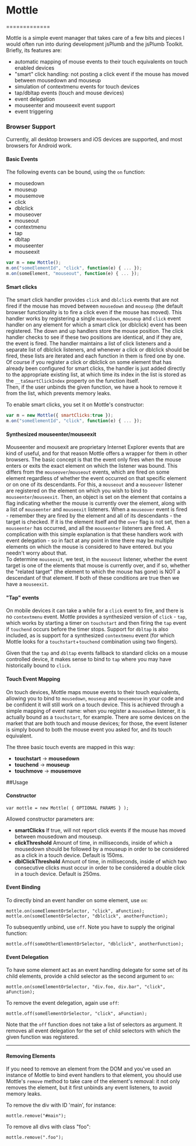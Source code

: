 # Mottle
=============

Mottle is a simple event manager that takes care of a few bits and pieces I would often run into during development 
jsPlumb and the jsPlumb Toolkit. Briefly, its features are:

- automatic mapping of mouse events to their touch equivalents on touch enabled devices
- "smart" click handling: not posting a click event if the mouse has moved between mousedown and mouseup
- simulation of contextmenu events for touch devices
- tap/dbltap events (touch and mouse devices)
- event delegation
- mouseenter and mouseexit event support
- event triggering

### Browser Support

Currently, all desktop browsers and iOS devices are supported, and most browsers for Android work.

#### Basic Events

The following events can be bound, using the `on` function:

- mousedown
- mouseup
- mousemove
- click
- dblclick
- mouseover
- mouseout
- contextmenu
- tap
- dbltap
- mouseenter
- mouseexit


```javascript
var m = new Mottle();
m.on("someElementId", "click", function(e) { ... });
m.on(someElement, "mouseout", function(e) { ... });
```

#### Smart clicks

The smart click handler provides `click` and `dblclick` events that are not fired if the mouse has moved between `mousedown` and `mouseup` (the default 
browser functionality is to fire a click even if the mouse has moved). This handler works by registering a single `mousedown`, `mouseup` and `click` 
event handler on any element for which a smart click (or dblclick) event has been registered.  The down and up handlers store the mouse position. The 
click handler checks to see if these two positions are identical, and if they are, the event is fired. The handler maintains a list of click listeners 
and a separate list of dblclick listeners, and whenever a click or dblclick should be fired, these lists are iterated and each function in them is fired 
one by one. Of course if you register a click or dblclick on some element that has already been configured for smart clicks, the handler is just added directly
to the appropriate existing list, at which time its index in the list is stored as the `__taSmartClickIndex` property on the function itself.  
Then, if the user unbinds the given function, we have a hook to remove it from the list, which prevents memory leaks.

To enable smart clicks, you set it on Mottle's constructor:

```javascript
var m = new Mottle({ smartClicks:true });
m.on("someElementId", "click", function(e) { ... });
```

#### Synthesized mouseenter/mouseexit

Mouseenter and mousexit are proprietary Internet Explorer events that are kind of useful, and for that reason Mottle offers a wrapper for them in other
browsers. The basic concept is that the event only fires when the mouse enters or exits the exact element on which the listener was 
bound. This differs from the `mouseover`/`mouseout` events, which are fired on some element regardless of whether the event occurred on 
that specific element or on one of its descendants. For this, a `mouseout` and a `mouseover` listener are registered on
the element on which you wish to bind to `mouseenter`/`mouseexit`.  Then, an object is set on the element that contains a flag indicating 
whether the mouse is currently over the element, along with a list of `mouseenter` and `mouseexit` listeners. When a `mouseover` event is fired - remember 
they are fired by the element and all of its descendants - the target is checked. If it is the element itself and the `over` flag is not set, then a 
`mouseenter` has occurred, and all the `mouseenter` listeners are fired. A complication with this simple explanation is that these handlers work with event 
delegation - so in fact at any point in time there may be multiple elements on which the mouse is considered to have entered. but you needn't worry about that.  
To determine `mouseexit`, we test, in the `mouseout` listener, whether the event target is one of the elements that mouse is currently over, and if so, whether 
the "related target" (the element to which the mouse has gone) is NOT a descendant of that element. If both of these conditions are true then we have a `mouseexit`.

#### "Tap" events

On mobile devices it can take a while for a `click` event to fire, and there is no `contextmenu` event. Mottle provides a synthesized version of `click` - `tap`, which
works by starting a timer on `touchstart` and then firing the `tap` event if `touchend` occurs before the timer stops. Support for `dbltap` is also included, as is
support for a synthesized `contextmenu` event (for which Mottle looks for a `touchstart`+`touchend` combination using two fingers).

Given that the `tap` and `dbltap` events fallback to standard clicks on a mouse controlled device, it makes sense to bind to `tap` where you may have 
historically bound to `click`.

#### Touch Event Mapping

On touch devices, Mottle maps mouse events to their touch equivalents, allowing you to bind to `mousedown`, `mouseup`
and `mousemove` in your code and be confident it will still work on a touch device. This is achieved through a simple mapping of 
event name: when you register a `mousedown` listener, it is actually bound as a `touchstart`, for example. There are some devices on the 
market that are both touch and mouse devices; for those, the event listener is simply bound to both the mouse event you asked for, and 
its touch equivalent.

The three basic touch events are mapped in this way:

- __touchstart__ -> __mousedown__
- __touchend__ -> __mouseup__
- __touchmove__ -> __mousemove__


##Usage

#### Constructor

```
var mottle = new Mottle( { OPTIONAL PARAMS } );
```

Allowed constructor parameters are:

- **smartClicks** If true, will not report click events if the mouse has moved between mousedown and mouseup.
- **clickThreshold** Amount of time, in milliseconds, inside of which a mousedown should be followed by a mouseup in order to be considered as a click in a touch device. Default is 150ms.
- **dblClickThreshold** Amount of time, in milliseconds, inside of which two consecutive clicks must occur in order to be considered a double click in a touch device. Default is 250ms.

#### Event Binding

To directly bind an event handler on some element, use `on`:

	mottle.on(someElementOrSelector, "click", aFunction);
	mottle.on(someElementOrSelector, "dblclick", anotherFunction);	

To subsequently unbind, use `off`. Note you have to supply the original function:

	mottle.off(someOtherElementOrSelector, "dblclick", anotherFunction);

#### Event Delegation

To have some element act as an event handling delegate for some set of its child elements, provide a child selector as the second argument to `on`:

```
mottle.on(someElementOrSelector, "div.foo, div.bar", "click", aFunction);
```

To remove the event delegation, again use `off`:

```
mottle.off(someElementOrSelector, "click", aFunction);
```

Note that the `off` function does not take a list of selectors as argument. It removes all event delegation for the set of child selectors with which the given function was registered.

---

#### Removing Elements
If you need to remove an element from the DOM and you've used an instance of Mottle to bind event handlers to that element,
you should use Mottle's `remove` method to take care of the element's removal: it not only removes the element, but it first
unbinds any event listeners, to avoid memory leaks.

To remove the div with ID 'main', for instance:

```
mottle.remove("#main");
```

To remove all divs with class "foo":

```
mottle.remove(".foo");
```






